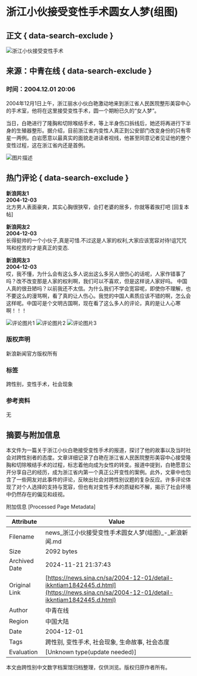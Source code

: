 # 浙江小伙接受变性手术圆女人梦(组图)

## 正文 { data-search-exclude }


![浙江小伙接受变性手术](https://n.sinaimg.cn/sinacn11/358/w179h179/20180318/f167-fyshfur1454932.jpg)

## 来源：中青在线 { data-search-exclude }

### 时间：2004.12.01 20:06

2004年12月1日上午，浙江丽水小伙白艳激动地来到浙江省人民医院整形美容中心的手术室，他将在这里接受变性手术，圆一个期盼已久的“女人梦”。

当日，白艳进行了隆胸和切除喉结手术，等上半身伤口拆线后，她还将再进行下半身的生殖器整形。据介绍，目前浙江省内变性人真正到公安部门改变身份的只有零星一两例。白岩愿意以最真实的面貌走进读者视线，他甚至同意记者见证他的整个变性过程，这在浙江省内还是首例。

![图片描述](https://n.sinaimg.cn/default/2fb77759/20151125/320X320.png)

## 热门评论 { data-search-exclude }

**新浪网友1**  
**2004-12-03**  
北方男人表面豪爽，其实心胸很狭窄，会打老婆的居多，你就等着挨打吧 \[回复本帖\]

**新浪网友2**  
**2004-12-03**  
长得挺帅的一个小伙子,真是可惜.不过这是人家的权利,大家应该宽容对待!诅咒咒骂和挖苦的才是真正的变态.

**新浪网友3**  
**2004-12-03**  
哎，我不懂，为什么会有这么多人说出这么多另人很伤心的话呢，人家作错事了吗？改不改变那是人家的权利啊，我们可以不喜欢，但是这样说人家好吗。 中国人真的很丑陋吗？以前我还不太信。为什么我们不学会宽容呢，即使你不理解，也不要这么的漫骂啊，看了真的让人伤心。我觉的中国人素质应该不错的啊，怎么会这样呢。中国可是个文明古国啊，现在看了这么多人的评论，真的是让人心寒啊！！！

![评论图片1](https://tp3.sinaimg.cn/1392597202/50/0/1)
![评论图片2](https://tp3.sinaimg.cn/1392597202/50/0/1)
![评论图片3](https://tp3.sinaimg.cn/1392597202/50/0/1)

### 版权声明
新浪新闻官方版权所有  

### 标签
跨性别，变性手术，社会现象

### 参考资料
无

## 摘要与附加信息

<!-- tcd_abstract -->
本文件为一篇关于浙江小伙白艳接受变性手术的报道，探讨了他的故事以及当时社会对跨性别者的态度。文章详细记录了白艳在浙江省人民医院整形美容中心接受隆胸和切除喉结手术的过程，标志着他向成为女性的转变。报道中提到，白艳愿意公开分享自己的经历，成为浙江省内第一个真正公开变性的案例。此外，文章中也包含了一些网友对此事件的评论，反映出社会对跨性别议题的复杂反应。许多评论体现了对个人选择的支持与宽容，但也有对变性手术的质疑和不解，揭示了社会环境中仍然存在的偏见和歧视。
<!-- tcd_abstract_end -->

附加信息 [Processed Page Metadata]

| Attribute       | Value                                  |
|-----------------|----------------------------------------|
| Filename        | news_浙江小伙接受变性手术圆女人梦(组图)_-_新浪新闻.md                             |
| Size            | 2092 bytes                           |
| Archived Date   | 2024-11-21 21:37:43                             |
| Original Link   | [https://news.sina.cn/sa/2004-12-01/detail-ikkntiam1842445.d.html](https://news.sina.cn/sa/2004-12-01/detail-ikkntiam1842445.d.html)                       |
| Author          | 中青在线                               |
| Region          | 中国大陆                               |
| Date            | 2004-12-01                                 |
| Tags            | 跨性别, 变性手术, 社会现象, 生命故事, 社会态度                                 |
| Evaluation            | [Unknown type(update needed)]                                 |
<!-- tcd_table_end -->

本文由跨性别中文数字档案馆归档整理，仅供浏览。版权归原作者所有。
